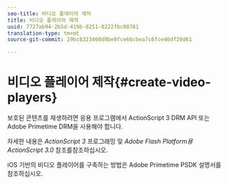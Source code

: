 ```yaml
---
seo-title: 비디오 플레이어 제작
title: 비디오 플레이어 제작
uuid: 7727ab94-2b5d-419b-8251-8222fbc08781
translation-type: tm+mt
source-git-commit: 29bc8323460d9be0fce66cbea7c6fce46df20d61

---
```



# 비디오 플레이어 제작{#create-video-players}

보호된 콘텐츠를 재생하려면 응용 프로그램에서 ActionScript 3 DRM API 또는 Adobe Primetime DRM을 사용해야 합니다.

자세한 내용은 *ActionScript 3* 프로그래밍 및 *Adobe Flash Platform용 ActionScript 3.0* 참조를참조하십시오.

iOS 기반의 비디오 플레이어를 구축하는 방법은 Adobe Primetime PSDK 설명서를 참조하십시오.
